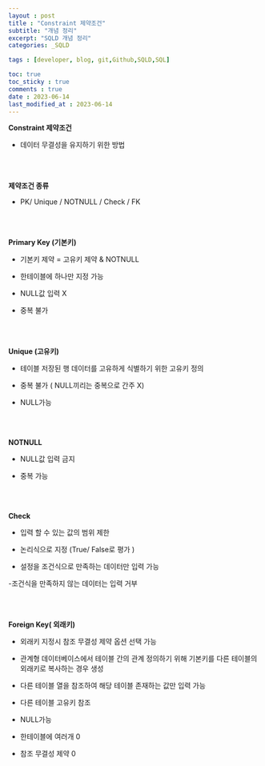 ```yaml
---
layout : post
title : "Constraint 제약조건"
subtitle: "개념 정리"
excerpt: "SQLD 개념 정리"
categories: _SQLD

tags : [developer, blog, git,Github,SQLD,SQL]

toc: true 
toc_sticky : true
comments : true
date : 2023-06-14
last_modified_at : 2023-06-14
---
```


**Constraint 제약조건**

- 데이터 무결성을 유지하기 위한 방법

 <br/><br/>

**제약조건 종류**

- PK/ Unique / NOTNULL / Check / FK

 <br/><br/>

**Primary Key (기본키)**

- 기본키 제약 = 고유키 제약 & NOTNULL

- 한테이블에 하나만 지정 가능 

- NULL값 입력 X 

- 중복 불가 

 <br/><br/>

**Unique (고유키)**

- 테이블 저장된 행 데이터를 고유하게 식별하기 위한 고유키 정의 

- 중복 불가 ( NULL끼리는 중복으로 간주 X) 

- NULL가능 

 <br/><br/>

**NOTNULL**

- NULL값 입력 금지

- 중복 가능 

 <br/><br/>

**Check**

- 입력 할 수 있는 값의 범위 제한 

- 논리식으로 지정 (True/ False로 평가 )

- 설정을 조건식으로 만족하는 데이터만 입력 가능 

-조건식을 만족하지 않는 데이터는 입력 거부

 <br/><br/>

**Foreign Key( 외래키)**

- 외래키 지정시 참조 무결성 제약 옵션 선택 가능

- 관계형 데이터베이스에서 테이블 간의 관계 정의하기 위해   기본키를 다른 테이블의 외래키로 복사하는 경우 생성 

- 다른 테이블 열을 참조하여 해당 테이블 존재하는 값만 입력 가능 

- 다른 테이블 고유키 참조 

- NULL가능 

- 한테이블에 여러개 0

- 참조 무결성 제약 0

 

 

 

 
